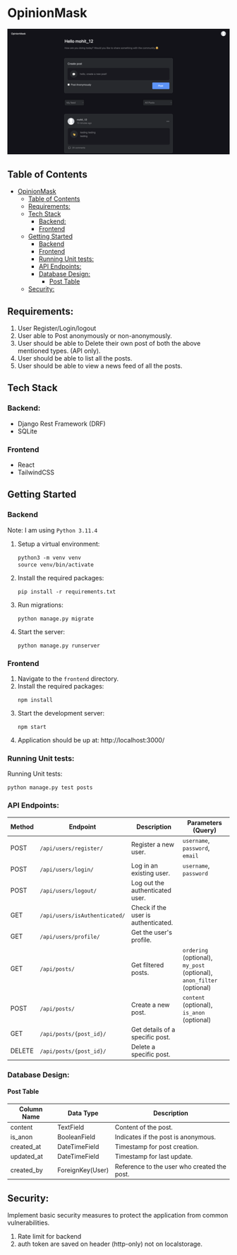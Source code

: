 # OpinionMask

<img src="./demo.png" alt="demo" />

## Table of Contents

- [OpinionMask](#opinionmask)
  - [Table of Contents](#table-of-contents)
  - [Requirements:](#requirements)
  - [Tech Stack](#tech-stack)
    - [Backend:](#backend)
    - [Frontend](#frontend)
  - [Getting Started](#getting-started)
    - [Backend](#backend-1)
    - [Frontend](#frontend-1)
    - [Running Unit tests:](#running-unit-tests)
    - [API Endpoints:](#api-endpoints)
    - [Database Design:](#database-design)
      - [Post Table](#post-table)
  - [Security:](#security)


## Requirements:
1. User Register/Login/logout
2. User able to Post anonymously or non-anonymously.
3. User should be able to Delete their own post of both the above mentioned types. (API only).
4. User should be able to list all the posts.
5. User should be able to view a news feed of all the posts.


## Tech Stack
### Backend:

- Django Rest Framework (DRF)
- SQLite

### Frontend
- React
- TailwindCSS


## Getting Started

### Backend 
Note: I am using `Python 3.11.4`

1. Setup a virtual environment:
   ```
   python3 -m venv venv
   source venv/bin/activate
   ```
2. Install the required packages:
   ```
   pip install -r requirements.txt
   ```
3. Run migrations:
   ```
   python manage.py migrate
   ```
4. Start the server:
   ```
   python manage.py runserver
   ```

### Frontend

1. Navigate to the `frontend` directory.
2. Install the required packages:
   ```
   npm install
   ```
3. Start the development server:
   ```
   npm start
   ```
4. Application should be up at: http://localhost:3000/


### Running Unit tests:
Running Unit tests:
```
python manage.py test posts
```

### API Endpoints:

| Method | Endpoint                          | Description                      | Parameters (Query)                                    |
|--------|-----------------------------------|----------------------------------|--------------------------------------------------------|
| POST   | `/api/users/register/`            | Register a new user.             | `username`, `password`, `email`                        |
| POST   | `/api/users/login/`               | Log in an existing user.         | `username`, `password`                                |
| POST   | `/api/users/logout/`              | Log out the authenticated user.  |                                                        |
| GET    | `/api/users/isAuthenticated/`    | Check if the user is authenticated. |                                                 |
| GET    | `/api/users/profile/`             | Get the user's profile.           |                                                        |
| GET    | `/api/posts/`                     | Get filtered posts.               | `ordering` (optional), `my_post` (optional), `anon_filter` (optional) |
| POST   | `/api/posts/`                     | Create a new post.                | `content` (optional), `is_anon` (optional)             |
| GET    | `/api/posts/{post_id}/`           | Get details of a specific post.   |                                                        |
| DELETE | `/api/posts/{post_id}/`           | Delete a specific post.           |                                                        |

### Database Design:

#### Post Table

| Column Name | Data Type       | Description                           | 
|-------------|-----------------|---------------------------------------|
| content     | TextField       | Content of the post.        |                                        
| is_anon     | BooleanField    | Indicates if the post is anonymous.   |                                        
| created_at  | DateTimeField   | Timestamp for post creation.          |                                        
| updated_at  | DateTimeField   | Timestamp for last update.            |                                        
| created_by  | ForeignKey(User)| Reference to the user who created the post. |        


## Security:
Implement basic security measures to protect the application from common vulnerabilities.
1. Rate limit for backend
2. auth token are saved on header (http-only) not on localstorage.
